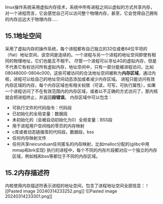 linux操作系统采用虚拟内存技术，系统中所有进程之间以虚拟的方式共享内存，对一个进程而言，它会感觉自己可以访问整个物理内存，甚至，它会觉得自己拥有的内存远远大于物理内存.....
## 15.1地址空间
采用了虚拟内存的操作系统，每个进程都有自己独立的32位或者64位平坦的（flat）地址空间，该空间是连续的。一个进程与另一个进程的地址空间即使有相同的物理地址，它们也能互不相干。
尽管一个进程可以寻址4G的虚拟内存，但是不代表它有权访问所有虚拟内存，地址空间中，只有一部分能被进程访问，比如08048000-0804c000，这些可被访问的合法地址空间被称为**内存区域**，通过内核，进程可以给自己的地址空间动态添加或者减少内存区域。
进程只能访问有效内存区域的内存，每个内存区域也有相关权限（可读，可写，可执行属性），如果一个进程访问了不在有效范围内的内存区域，或者以不正确的方式访问了，那内核就会把进程终止，并返回**段错误**。
内存区域中可以包含：
* 可执行文件的代码指令：代码段
* 已初始化的全局变量：数据段
* 未初始化的（会被自动初始化为0）全局变量：BSS段
* 用于进程用户空间栈的零页的内存映射
* c库或者动态链接库的代码段，数据段，bss
* 任何内存映射文件
* 任何共享neicunduan任何匿名的内存映射，比如malloc分配的(glibc中用mmap和brk实现)
执行的进程中，每个不同的内存片段都对应一个独立的内存区域，例如栈和bss等都位于不同的内存区域。
## 15.2内存描述符
内核使用内存描述符表示进程的地址空间，包含了进程地址空间全部信息：
![[Pasted image 20240314233252.png]]
![[Pasted image 20240314233301.png]]
